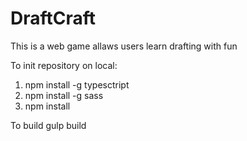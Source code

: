 # DraftCraft
This is a web game allaws users learn drafting with fun

To init repository on local:
1) npm install -g typesctript
1) npm install -g sass
2) npm install

To build
gulp build